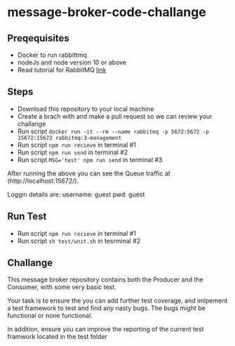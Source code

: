 # message-broker-code-challange

## Preqequisites

- Docker to run rabbittmq
- nodeJs and node version 10 or above
- Read tutorial for RabbitMQ [link](https://www.rabbitmq.com/tutorials/tutorial-one-javascript.html)

## Steps

- Download this repository to your local machine
- Create a brach with and make a pull request so we can review your challange
- Run script `docker run -it --rm --name rabbitmq -p 5672:5672 -p 15672:15672 rabbitmq:3-management`
- Run script `npm run recieve` in terminal #1
- Run script `npm run send` in terminal #2
- Run script `MSG='test' npm run send` in terminal #3

After running the above you can see the Queue traffic at (http://localhost:15672/).

Loggin details are:
    username: guest
    pwd: guest

## Run Test

- Run script `npm run recieve` in terminal #1
- Run script `sh test/unit.sh` in tesrminal #2

## Challange

This message broker repository contains both the Producer and the Consumer, with some very basic test.

Your task is to ensure the you can add further test coverage, and imlpement a test framework to test and find any nasty bugs. The bugs might be functional or none functional.

In addition, ensure you can improve the reporting of the current test framwork located in the test folder

